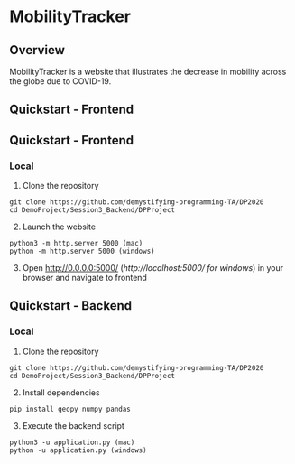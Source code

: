 # MobilityTracker

## Overview

MobilityTracker is a website that illustrates the decrease in mobility across the globe due to COVID-19. 

## Quickstart - Frontend


## Quickstart - Frontend

### Local

1. Clone the repository

```
git clone https://github.com/demystifying-programming-TA/DP2020
cd DemoProject/Session3_Backend/DPProject
```

2. Launch the website
```
python3 -m http.server 5000 (mac)
python -m http.server 5000 (windows)

```

3. Open http://0.0.0.0:5000/ (*http://localhost:5000/ for windows*) in your browser and navigate to frontend


## Quickstart - Backend

### Local

1. Clone the repository

```
git clone https://github.com/demystifying-programming-TA/DP2020
cd DemoProject/Session3_Backend/DPProject
```

2. Install dependencies
```
pip install geopy numpy pandas
```

3. Execute the backend script 
```
python3 -u application.py (mac)
python -u application.py (windows)

```